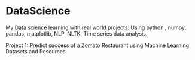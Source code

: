 # DataScience
My Data science learning with real world projects. Using python , numpy, pandas, matplotlib, NLP, NLTK, Time series data analysis. 

Project 1: Predict success of a Zomato Restaurant using Machine Learning 
Datasets and Resources
